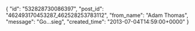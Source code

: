  {
   "id": "532828730086397",
   "post_id": "462493170453287_462528253783112",
   "from_name": "Adam Thomas",
   "message": "Go...sieg",
   "created_time": "2013-07-04T14:59:00+0000"
 }
